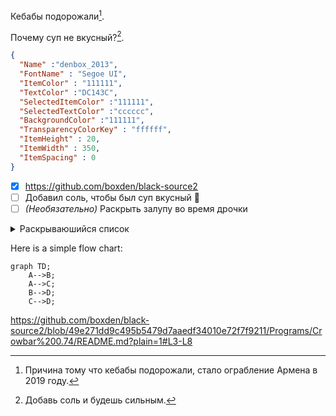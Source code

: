 
Кебабы подорожали[^1].

Почему суп не вкусный?[^2].

[^1]: Причина тому что кебабы подорожали, стало ограбление Армена в 2019 году.
[^2]: Добавь соль и будешь сильным.

```json
{
  "Name" :"denbox_2013",
  "FontName" : "Segoe UI",
  "ItemColor" : "111111",
  "TextColor" :"DC143C",
  "SelectedItemColor" :"111111",
  "SelectedTextColor" :"cccccc",
  "BackgroundColor" :"111111",
  "TransparencyColorKey" : "ffffff",
  "ItemHeight" : 20,
  "ItemWidth" : 350,
  "ItemSpacing" : 0
}
```

- [x] https://github.com/boxden/black-source2
- [ ] Добавил соль, чтобы был суп вкусный :tada:
- [ ] _(Необязательно)_ Раскрыть залупу во время дрочки

<details>

<summary>Раскрываюшийся список</summary>

## Ахуенно

You can add text within a collapsed section. 

| Заголовок 1 | Заголовок 2 |
| ------ | ----- |
| Контент  | Контент  |
| Контент  | Контент  |
| Контент  | Контент  |

| Command | Description |
| --- | --- |
| git status | List all new or modified files |
| git diff | Show file differences that haven't been staged |

| Command | Description |
| --- | --- |
| `git status` | List all *new or modified* files |
| `git diff` | Show file differences that **haven't been** staged |

| Left-aligned | Center-aligned | Right-aligned | Sperma Armena Carapetuana|
| :---         |     :---:      |          ---: | ---: |
| git status   | git status     | git status    | Huesos gandon |
| git diff     | git diff       | git diff      | Gbro |
| git diff     | git diff       | git diff      |      |
| git diff     | git diff       | git diff      | Gbro |

| Name     | Character |
| ---      | ---       |
| Backtick | `         |
| Pipe     | \|        |

```ruby
   puts "Hello World"
```

</details>

Here is a simple flow chart:

```mermaid
graph TD;
    A-->B;
    A-->C;
    B-->D;
    C-->D;
```

https://github.com/boxden/black-source2/blob/49e271dd9c495b5479d7aaedf34010e72f7f9211/Programs/Crowbar%200.74/README.md?plain=1#L3-L8